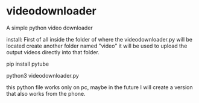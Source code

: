 # videodownloader
A simple python video downloader

install:
First of all inside the folder of where the videodownloader.py will be located create another folder named "video" it will be used to upload the output videos directly into that folder.

pip install pytube

python3 videodownloader.py

this python file works only on pc, maybe in the future I will create a version that also works from the phone.
